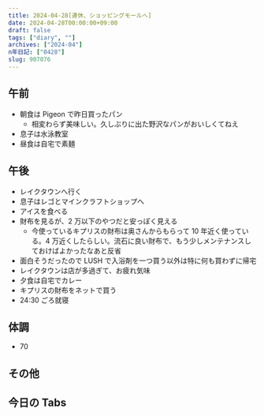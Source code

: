 ```yaml
---
title: 2024-04-28[連休、ショッピングモールへ]
date: 2024-04-28T00:00:00+09:00
draft: false
tags: ["diary", ""]
archives: ["2024-04"]
n年日記: ["0428"]
slug: 907076
---
```


## 午前

- 朝食は Pigeon で昨日買ったパン
  - 相変わらず美味しい。久しぶりに出た野沢なパンがおいしくてねえ
- 息子は水泳教室
- 昼食は自宅で素麺

## 午後

- レイクタウンへ行く
- 息子はレゴとマインクラフトショップへ
- アイスを食べる
- 財布を見るが、2 万以下のやつだと安っぽく見える
  - 今使っているキプリスの財布は奥さんからもらって 10 年近く使っている。4 万近くしたらしい。流石に良い財布で、もう少しメンテナンスしておけばよかったなあと反省
- 面白そうだったので LUSH で入浴剤を一つ買う以外は特に何も買わずに帰宅
- レイクタウンは店が多過ぎて、お疲れ気味
- 夕食は自宅でカレー
- キプリスの財布をネットで買う
- 24:30 ごろ就寝

## 体調

- 70

## その他

## 今日の Tabs
